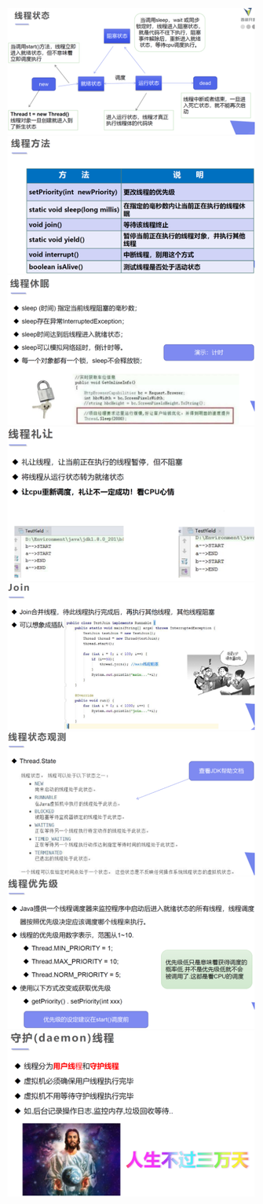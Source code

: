 ![](img/线程状态.png)
![](img/线程方法.png)
![](img/线程休眠.png)
![](img/线程礼让.png)
![](img/线程合并Join.png)
![](img/线程状态观测.png)
![](img/线程优先级.png)
![](img/守护(daemon)线程.png)
